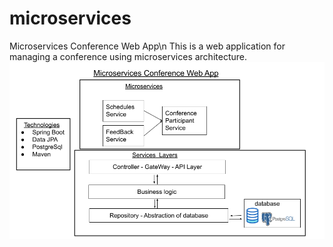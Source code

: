 # microservices
Microservices Conference Web App\n
This is a web application for managing a conference using microservices architecture.
![slide](Conference_README.png)
